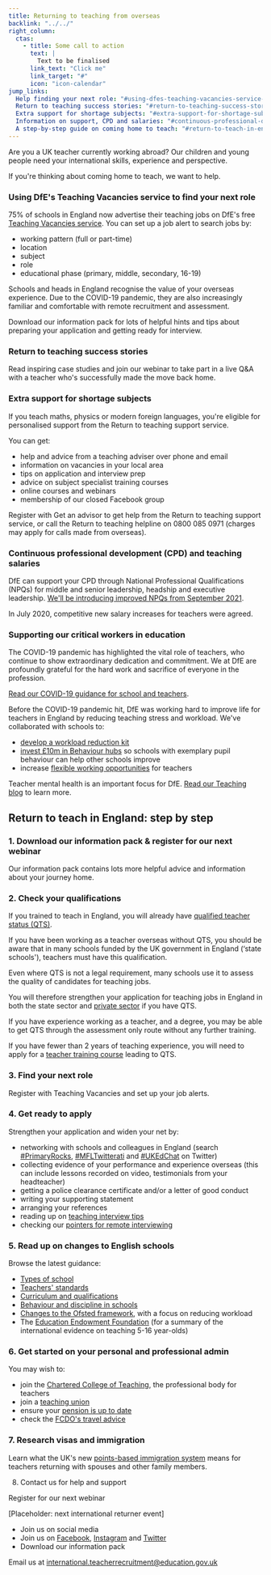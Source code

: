 ```yaml
---
title: Returning to teaching from overseas
backlink: "../../"
right_column:
  ctas:
    - title: Some call to action
      text: |
        Text to be finalised
      link_text: "Click me"
      link_target: "#"
      icon: "icon-calendar"
jump_links:
  Help finding your next role: "#using-dfes-teaching-vacancies-service-to-find-your-next-role"
  Return to teaching success stories: "#return-to-teaching-success-stories"
  Extra support for shortage subjects: "#extra-support-for-shortage-subjects"
  Information on support, CPD and salaries: "#continuous-professional-development-cpd-and-teaching-salaries"
  A step-by-step guide on coming home to teach: "#return-to-teach-in-england-step-by-step"
---
```


Are you a UK teacher currently working abroad? Our children and young people
need your international skills, experience and perspective.

If you're thinking about coming home to teach, we want to help.

### Using DfE's Teaching Vacancies service to find your next role

75% of schools in England now advertise their teaching  jobs on DfE's free
[Teaching Vacancies service](https://teaching-vacancies.service.gov.uk/).
You can set up a job alert to search jobs by:

* working pattern (full or part-time)
* location
* subject
* role
* educational phase (primary, middle, secondary, 16-19)

Schools and heads in England recognise the value of your overseas experience.
Due to the COVID-19 pandemic, they are also increasingly familiar and
comfortable with remote recruitment and assessment.

Download our information pack for lots of helpful hints and tips about
preparing your application and getting ready for interview.

### Return to teaching success stories

Read inspiring case studies and join our webinar to take part in a live Q&A
with a teacher who's successfully made the move back home.

### Extra support for shortage subjects

If you teach maths, physics or modern foreign languages, you're eligible for
personalised support from the Return to teaching support service.

You can get:

* help and advice from a teaching adviser over phone and email
* information on vacancies in your local area
* tips on application and interview prep
* advice on subject specialist training courses
* online courses and webinars
* membership of our closed Facebook group

Register with Get an advisor to get help from the Return to teaching support
service, or call the Return to teaching helpline on 0800 085 0971 (charges may
apply for calls made from overseas).

### Continuous professional development (CPD) and teaching salaries

DfE can support your CPD through National Professional Qualifications (NPQs)
for middle and senior leadership, headship and executive leadership.
[We'll be introducing improved NPQs from September 2021](https://www.gov.uk/government/publications/national-professional-qualifications-frameworks-from-september-2021).

In July 2020, competitive new salary increases for teachers were agreed.

### Supporting our critical workers in education

The COVID-19 pandemic has highlighted the vital role of teachers, who continue
to show extraordinary dedication and commitment. We at DfE are profoundly
grateful for the hard work and sacrifice of everyone in the profession.


[Read our COVID-19 guidance for school and teachers](https://www.gov.uk/government/collections/guidance-for-schools-coronavirus-covid-19).

Before the COVID-19 pandemic hit, DfE was working hard to improve life for
teachers in England by reducing teaching stress and workload. We've
collaborated with schools to:

* [develop a workload reduction kit](https://www.gov.uk/guidance/school-workload-reduction-toolkit)
* [invest £10m in Behaviour hubs](https://www.gov.uk/guidance/behaviour-hubs) so schools with exemplary pupil behaviour can help other schools improve
* increase [flexible working opportunities](https://www.gov.uk/government/collections/flexible-working-resources-for-teachers-and-schools) for teachers

Teacher mental health is an important focus for DfE. [Read our Teaching blog](https://teaching.blog.gov.uk/category/teacher-wellbeing/teacher-mental-health/) to learn more.


## Return to teach in England: step by step

### 1. Download our information pack & register for our next webinar

Our information pack contains lots more helpful advice and information about your journey home.

### 2. Check your qualifications

If you trained to teach in England, you will already have [qualified teacher status (QTS)](https://www.gov.uk/guidance/qualified-teacher-status-qts).

If you have been working as a teacher overseas without QTS, you should be aware that in many schools funded by the UK government in England (‘state schools'), teachers must have this qualification.

Even where QTS is not a legal requirement, many schools use it to assess the quality of candidates for teaching jobs.

You will therefore strengthen your application for teaching jobs in England in both the state sector and [private sector](https://www.gov.uk/types-of-school/private-schools) if you have QTS.

If you have experience working as a teacher, and a degree, you may be able to get QTS through the assessment only route without any further training.

If you have fewer than 2 years of teaching experience, you will need to apply for a [teacher training course](https://www.find-postgraduate-teacher-training.service.gov.uk/) leading to QTS.

### 3. Find your next role

Register with Teaching Vacancies and set up your job alerts.

### 4. Get ready to apply

Strengthen your application and widen your net by:

* networking with schools and colleagues in England (search
  [#PrimaryRocks](https://twitter.com/search?q=%23PrimaryRocks),
  [#MFLTwitterati](https://twitter.com/search?q=%23MFLTwitterati) and
  [#UKEdChat](https://twitter.com/search?q=%23UKEdChat) on Twitter)
* collecting evidence of your performance and experience overseas (this can include lessons recorded on video, testimonials from your headteacher)
* getting a police clearance certificate and/or a letter of good conduct
* writing your supporting statement
* arranging your references
* reading up on [teaching interview tips](https://www.teachertoolkit.co.uk/2019/04/04/job-interviews)
* checking our [pointers for remote interviewing](https://www.tes.com/news/coronavirus-10-tips-acing-remote-job-interview)


### 5. Read up on changes to English schools

Browse the latest guidance:

* [Types of school](https://www.gov.uk/types-of-school)
* [Teachers' standards](https://www.gov.uk/government/publications/teachers-standards)
* [Curriculum and qualifications](https://www.gov.uk/schools-colleges-childrens-services/curriculum-qualifications)
* [Behaviour and discipline in schools](https://www.gov.uk/government/publications/behaviour-and-discipline-in-schools)
* [Changes to the Ofsted framework](https://www.gov.uk/government/news/whats-changing-at-ofsted-in-autumn-2019), with a focus on reducing workload
* The [Education Endowment Foundation](https://educationendowmentfoundation.org.uk/evidence-summaries/teaching-learning-toolkit/) (for a summary of the international evidence on teaching 5-16 year-olds)

### 6. Get started on your personal and professional admin

You may wish to:

* join the [Chartered College of Teaching](https://chartered.college/), the professional body for teachers
* join a [teaching union](https://www.tes.com/jobs/careers-advice/pay-and-conditions/which-teachers-union)
* ensure your [pension is up to date](https://www.teacherspensions.co.uk/members/working-life/life-events/moving-abroad.aspx)
* check the [FCDO's travel advice](https://www.gov.uk/foreign-travel-advice)

### 7. Research visas and immigration

Learn what the UK's new [points-based immigration system](https://www.gov.uk/uk-family-visa) means for teachers returning with spouses and other family members.

8. Contact us for help and support

Register for our next webinar

[Placeholder: next international returner event]

* Join us on social media
* Join us on [Facebook](https://www.facebook.com/getintoteaching), [Instagram](https://www.instagram.com/get_into_teaching/) and [Twitter](https://twitter.com/getintoteaching)
* Download our information pack

Email us at international.teacherrecruitment@education.gov.uk
